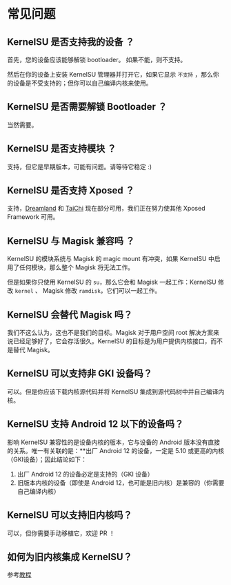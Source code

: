 # 常见问题

## KernelSU 是否支持我的设备 ？

首先，您的设备应该能够解锁 bootloader。 如果不能，则不支持。

然后在你的设备上安装 KernelSU 管理器并打开它，如果它显示 `不支持` ，那么你的设备是不受支持的；但你可以自己编译内核来使用。

## KernelSU 是否需要解锁 Bootloader ？

当然需要。

## KernelSU 是否支持模块 ？

支持，但它是早期版本，可能有问题。请等待它稳定 :)

## KernelSU 是否支持 Xposed ？

支持，[Dreamland](https://github.com/canyie/Dreamland) 和 [TaiChi](https::/taichi.cool) 现在部分可用，我们正在努力使其他 Xposed Framework 可用。

## KernelSU 与 Magisk 兼容吗 ？

KernelSU 的模块系统与 Magisk 的 magic mount 有冲突，如果 KernelSU 中启用了任何模块，那么整个 Magisk 将无法工作。

但是如果你只使用 KernelSU 的 `su`，那么它会和 Magisk 一起工作：KernelSU 修改 `kernel` 、 Magisk 修改 `ramdisk`，它们可以一起工作。

## KernelSU 会替代 Magisk 吗？

我们不这么认为，这也不是我们的目标。Magisk 对于用户空间 root 解决方案来说已经足够好了，它会存活很久。KernelSU 的目标是为用户提供内核接口，而不是替代 Magisk。

## KernelSU 可以支持非 GKI 设备吗？

可以。但是你应该下载内核源代码并将 KernelSU 集成到源代码树中并自己编译内核。

## KernelSU 支持 Android 12 以下的设备吗？

影响 KernelSU 兼容性的是设备内核的版本，它与设备的 Android 版本没有直接的关系。唯一有关联的是：**出厂 Android 12 的设备，一定是 5.10 或更高的内核（GKI设备）；因此结论如下：

1. 出厂 Android 12 的设备必定是支持的（GKI 设备）
2. 旧版本内核的设备（即使是 Android 12，也可能是旧内核）是兼容的（你需要自己编译内核）

## KernelSU 可以支持旧内核吗？

可以，但你需要手动移植它，欢迎 PR ！

## 如何为旧内核集成 KernelSU？

参考[教程](how-to-integrate-for-non-gki)
